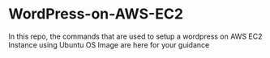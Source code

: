 # WordPress-on-AWS-EC2
In this repo, the commands that are used to setup a wordpress on AWS EC2 Instance using Ubuntu OS Image are here for your guidance
